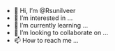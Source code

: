 - 👋 Hi, I’m @Rsunilveer
- 👀 I’m interested in ...
- 🌱 I’m currently learning ...
- 💞️ I’m looking to collaborate on ...
- 📫 How to reach me ...

<!---
Rsunilveer/Rsunilveer is a ✨ special ✨ repository because its `README.md` (this file) appears on your GitHub profile.
You can click the Preview link to take a look at your changes.
--->
